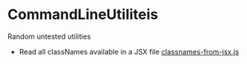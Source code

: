 # CommandLineUtiliteis
Random untested utilities

 - Read all classNames available in a JSX file [classnames-from-jsx.js](classnames-from-jsx.js)

